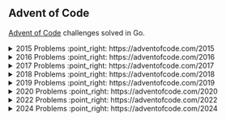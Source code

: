 ## Advent of Code

[Advent of Code](https://adventofcode.com) challenges solved in Go.

<details>
  <summary> 
    2015 Problems :point_right: https://adventofcode.com/2015
  </summary>
</details>

<details>
  <summary> 
    2016 Problems :point_right: https://adventofcode.com/2016
  </summary>
</details>

<details>
  <summary> 
    2017 Problems :point_right: https://adventofcode.com/2017
  </summary>
</details>

<details>
  <summary> 
    2018 Problems :point_right: https://adventofcode.com/2018
  </summary>
</details>

<details>
  <summary> 
    2019 Problems :point_right: https://adventofcode.com/2019
  </summary>

  - [X] Day 1: The Tyranny of the Rocket Equation
  - [X] Day 2: 1202 Program Alarm
  - [X] Day 3: Crossed Wires
  - [X] Day 4: Secure Container
  - [X] Day 5: Sunny with a Chance of Asteroids
  - [X] Day 6: Universal Orbit Map
  - [X] Day 7: Amplification Circuit
  - [X] Day 8: Space Image Format
  - [X] Day 9: Sensor Boost
  - [X] Day 10: Monitoring Station
  - [X] Day 11: Space Police
  - [X] Day 12: The N-Body Problem
  - [X] Day 13: Care Package
  - [ ] Day 14: Space Stoichiometry
  - [ ] Day 15: Oxygen System
  - [X] Day 16: Flawed Frequency Transmission
</details>

<details>
  <summary> 
    2020 Problems :point_right: https://adventofcode.com/2020
  </summary>

  - [X] [Day 1: Report Repair](./2020/day-01/)
  - [X] [Day 2: Password Philosophy](./2020/day-02/)
  - [X] [Day 3: Toboggan Trajectory](./2020/day-03/)
  - [X] [Day 4: Passport Processing](./2020/day-04/)
  - [X] [Day 5: Binary Boarding](./2020/day-05/)
  - [X] [Day 6: Custom Customs](./2020/day-06/)
  - [X] [Day 7: Handy Haversacks](./2020/day-07/)
  - [X] [Day 8: Handheld Halting](./2020/day-08/)
  - [X] [Day 9: Encoding Error](./2020/day-09/)
</details>

<details>
  <summary> 
    2022 Problems :point_right: https://adventofcode.com/2022
  </summary>

- [X] [Day 1: Calorie Counting](./2022/day-01/)
- [X] [Day 2: Rock Paper Scissors](./2022/day-02/)
- [X] [Day 3: Rucksack Reorganization](./2022/day-03/)
- [X] [Day 4: Camp Cleanup](./2022/day-04/)
- [X] [Day 5: Supply Stacks](./2022/day-05/)
</details>

<details>
  <summary> 
    2024 Problems :point_right: https://adventofcode.com/2024
  </summary>

- [X] [Day 1: Historian Hysteria](./2024/day-01/)
</details>